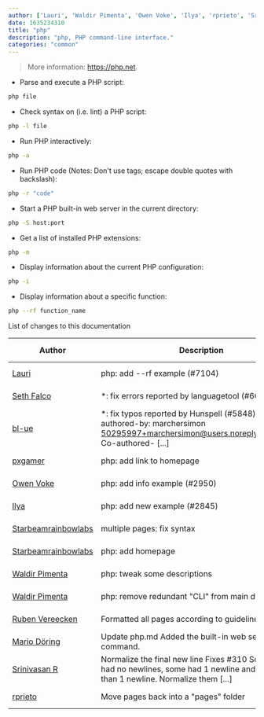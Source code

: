 ```yaml
---
author: ['Lauri', 'Waldir Pimenta', 'Owen Voke', 'Ilya', 'rprieto', 'Srinivasan R', 'pxgamer', 'Starbeamrainbowlabs', 'Mario Döring', 'bl-ue', 'Seth Falco', 'Ruben Vereecken']
date: 1635234310
title: "php"
description: "php, PHP command-line interface."
categories: "common"
---
```

> More information: <https://php.net>.

- Parse and execute a PHP script:

```bash
php file
```

- Check syntax on (i.e. lint) a PHP script:

```bash
php -l file
```

- Run PHP interactively:

```bash
php -a
```

- Run PHP code (Notes: Don't use <? ?> tags; escape double quotes with backslash):

```bash
php -r "code"
```

- Start a PHP built-in web server in the current directory:

```bash
php -S host:port
```

- Get a list of installed PHP extensions:

```bash
php -m
```

- Display information about the current PHP configuration:

```bash
php -i
```

- Display information about a specific function:

```bash
php --rf function_name
```
List of changes to this documentation


Author | Description | ISO 8601 Date | GitHub link
------|-----|-----|-----
[Lauri](mailto:laurilaks@protonmail.com) | php: add --rf example (#7104) | 2021-10-26T09:45:10 | [41bcf9610f8b](https://github.com/tldr-pages/tldr/commit/41bcf9610f8b3c134cd58ee62ecb92c0b2db441f)
[Seth Falco](mailto:seth@falco.fun) | *: fix errors reported by languagetool (#6069) | 2021-08-15T19:59:09 | [3e4c519004a4](https://github.com/tldr-pages/tldr/commit/3e4c519004a471c861cdc609fd7239ee3355671c)
[bl-ue](mailto:54780737+bl-ue@users.noreply.github.com) | *: fix typos reported by Hunspell (#5848) Co-authored-by: marchersimon <50295997+marchersimon@users.noreply.github.com> Co-authored- [...] | 2021-05-20T22:13:41 | [8ebd171d6f00](https://github.com/tldr-pages/tldr/commit/8ebd171d6f001698709fefc02b1fd5cc9f3a99c4)
[pxgamer](mailto:owzie123@gmail.com) | php: add link to homepage | 2019-05-31T20:47:40 | [137d159b9d4b](https://github.com/tldr-pages/tldr/commit/137d159b9d4be3d2b829439f577ac1548d9e61e4)
[Owen Voke](mailto:owzie123@gmail.com) | php: add info example (#2950) | 2019-04-28T14:05:08 | [d8eeb6f8567d](https://github.com/tldr-pages/tldr/commit/d8eeb6f8567def62e67816cf287b361da007addc)
[Ilya](mailto:slash3b@gmail.com) | php: add new example (#2845) | 2019-03-23T23:17:46 | [3356ff287913](https://github.com/tldr-pages/tldr/commit/3356ff28791318cf411fed6767faf8f4f681acc2)
[Starbeamrainbowlabs](mailto:sbrl@starbeamrainbowlabs.com) | multiple pages: fix syntax | 2019-02-03T01:28:36 | [334c0b4fa3ea](https://github.com/tldr-pages/tldr/commit/334c0b4fa3ea6f24c50d62061db9075125cc608b)
[Starbeamrainbowlabs](mailto:sbrl@starbeamrainbowlabs.com) | php: add homepage | 2019-02-03T01:28:36 | [820c9037b497](https://github.com/tldr-pages/tldr/commit/820c9037b4974958f01ebad15cfc42b3cbc8baa1)
[Waldir Pimenta](mailto:waldyrious@gmail.com) | php: tweak some descriptions | 2016-11-05T19:59:21 | [39f27492c7c7](https://github.com/tldr-pages/tldr/commit/39f27492c7c72de961cf96b1dca2568eadb2a783)
[Waldir Pimenta](mailto:waldyrious@gmail.com) | php: remove redundant "CLI" from main description | 2016-11-05T19:55:29 | [11f2cb2037f6](https://github.com/tldr-pages/tldr/commit/11f2cb2037f62e8c2237a424635043fee0b43898)
[Ruben Vereecken](mailto:rubenvereecken@gmail.com) | Formatted all pages according to guidelines. | 2016-01-08T09:38:59 | [066582e8eab5](https://github.com/tldr-pages/tldr/commit/066582e8eab57bce9861cc8d379e158d61f1cc95)
[Mario Döring](mailto:deluna.yy@gmail.com) | Update php.md Added the built-in web server command. | 2015-12-28T14:30:32 | [e9ed9b511058](https://github.com/tldr-pages/tldr/commit/e9ed9b5110582db7c32dbfc32e30ef9bd1a09643)
[Srinivasan R](mailto:srinivasanr@gmail.com) | Normalize the final new line Fixes #310 Some files had no newlines, some had 1 newline and some more than 1 newline. Normalize them [...] | 2015-10-28T09:33:06 | [e4114fa6cce7](https://github.com/tldr-pages/tldr/commit/e4114fa6cce7339425809afef817b06e872d7ca7)
[rprieto](mailto:choicesmade@gmail.com) | Move pages back into a "pages" folder | 2014-03-04T13:28:29 | [f00bf64426a7](https://github.com/tldr-pages/tldr/commit/f00bf64426a792ee3aac792f9c0aec3f8b1eaa7d)

